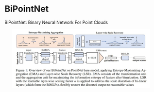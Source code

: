 # BiPointNet

BiPointNet: Binary Neural Network For Point Clouds

<div align=center><img src="../Files/bipointnet1.jpeg" width=90%></div>







